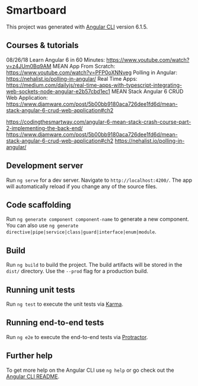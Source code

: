 # Smartboard

This project was generated with [Angular CLI](https://github.com/angular/angular-cli) version 6.1.5.

## Courses & tutorials

08/26/18
Learn Angular 6 in 60 Minutes: https://www.youtube.com/watch?v=z4JUm0Bq9AM
MEAN App From Scratch: https://www.youtube.com/watch?v=PFP0oXNNveg
Polling in Angular: https://nehalist.io/polling-in-angular/
Real Time Apps: https://medium.com/dailyjs/real-time-apps-with-typescript-integrating-web-sockets-node-angular-e2b57cbd1ec1
MEAN Stack Angular 6 CRUD Web Application: https://www.djamware.com/post/5b00bb9180aca726dee1fd6d/mean-stack-angular-6-crud-web-application#ch2

https://codingthesmartway.com/angular-6-mean-stack-crash-course-part-2-implementing-the-back-end/ https://www.djamware.com/post/5b00bb9180aca726dee1fd6d/mean-stack-angular-6-crud-web-application#ch2
https://nehalist.io/polling-in-angular/

## Development server

Run `ng serve` for a dev server. Navigate to `http://localhost:4200/`. The app will automatically reload if you change any of the source files.

## Code scaffolding

Run `ng generate component component-name` to generate a new component. You can also use `ng generate directive|pipe|service|class|guard|interface|enum|module`.

## Build

Run `ng build` to build the project. The build artifacts will be stored in the `dist/` directory. Use the `--prod` flag for a production build.

## Running unit tests

Run `ng test` to execute the unit tests via [Karma](https://karma-runner.github.io).

## Running end-to-end tests

Run `ng e2e` to execute the end-to-end tests via [Protractor](http://www.protractortest.org/).

## Further help

To get more help on the Angular CLI use `ng help` or go check out the [Angular CLI README](https://github.com/angular/angular-cli/blob/master/README.md).
